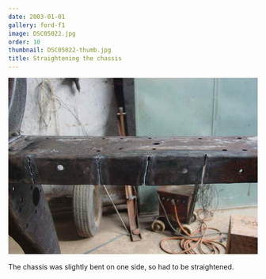 ```yaml
---
date: 2003-01-01
gallery: ford-f1
image: DSC05022.jpg
order: 10
thumbnail: DSC05022-thumb.jpg
title: Straightening the chassis
---
```


![Straightening the chassis](./DSC05022.jpg)

The chassis was slightly bent on one side, so had to be straightened.